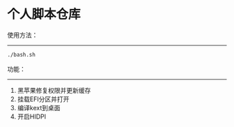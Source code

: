# 个人脚本仓库

使用方法：

---

```bash
./bash.sh
```

功能：

---

1. 黑苹果修复权限并更新缓存
2. 挂载EFI分区并打开
3. 编译kext到桌面
4. 开启HIDPI

